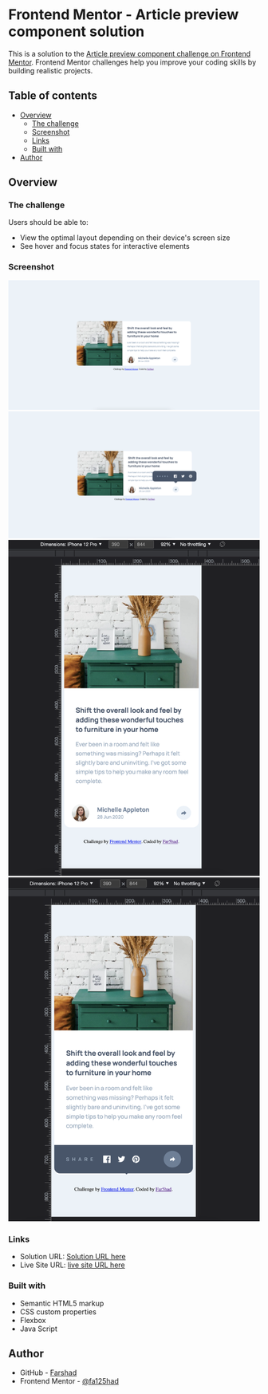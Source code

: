 # Frontend Mentor - Article preview component solution

This is a solution to the [Article preview component challenge on Frontend Mentor](https://www.frontendmentor.io/challenges/article-preview-component-dYBN_pYFT). Frontend Mentor challenges help you improve your coding skills by building realistic projects. 


## Table of contents

- [Overview](#overview)
  - [The challenge](#the-challenge)
  - [Screenshot](#screenshot)
  - [Links](#links)
  - [Built with](#built-with)
- [Author](#author)


## Overview

### The challenge

Users should be able to:

- View the optimal layout depending on their device's screen size
- See hover and focus states for interactive elements

### Screenshot
![](./screenshots/desktop.png)
![](./screenshots/desktop-active.png)
![](./screenshots/mobile.png)
![](./screenshots/mobile-active.png)


### Links

- Solution URL: [Solution URL here](https://github.com/fa125had/article-preview-component)
- Live Site URL: [live site URL here](https://fa125had.github.io/article-preview-component/)

### Built with

- Semantic HTML5 markup
- CSS custom properties
- Flexbox
- Java Script

## Author

- GitHub - [Farshad](https://github.com/fa125had)
- Frontend Mentor - [@fa125had](https://www.frontendmentor.io/profile/fa125had)
